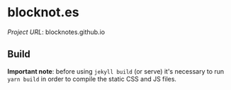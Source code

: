 # blocknot.es
_Project URL_: blocknotes.github.io

## Build
**Important note**: before using `jekyll build` (or serve) it's necessary to run `yarn build` in order to compile the static CSS and JS files.
